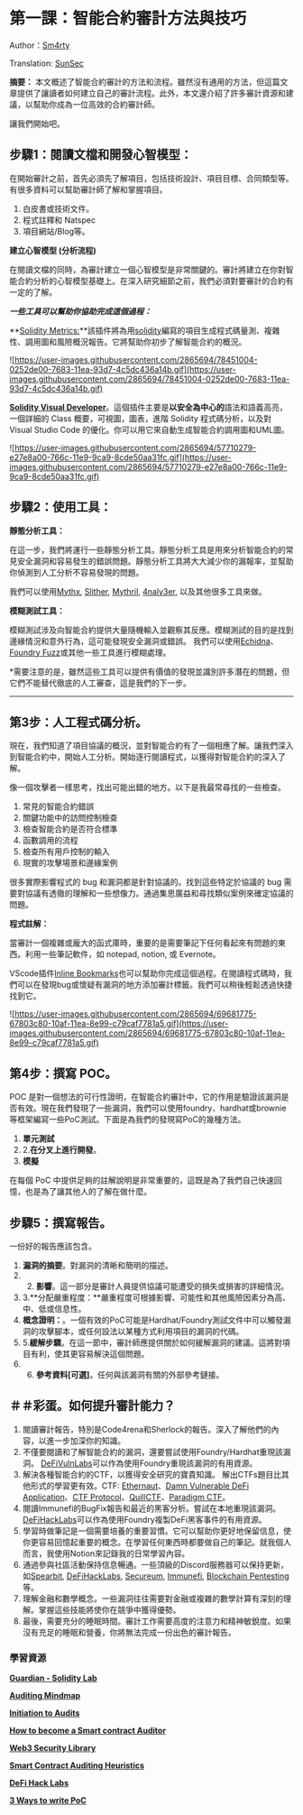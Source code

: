 # 第一課：智能合約審計方法與技巧

Author：[Sm4rty](https://twitter.com/Sm4rty_)

Translation: [SunSec](https://twitter.com/1nf0s3cpt)

**摘要：**
本文概述了智能合約審計的方法和流程。雖然沒有通用的方法，但這篇文章提供了讓讀者如何建立自己的審計流程。此外，本文還介紹了許多審計資源和建議，以幫助你成為一位高效的合約審計師。

讓我們開始吧。

## **步驟1：閱讀文檔和開發心智模型：**

在開始審計之前，首先必須先了解項目，包括技術設計、項目目標、合同類型等。有很多資料可以幫助審計師了解和掌握項目。

1. 白皮書或技術文件。
2. 程式註釋和 Natspec
3. 項目網站/Blog等。

**建立心智模型 (分析流程)**

在閱讀文檔的同時，為審計建立一個心智模型是非常關鍵的。審計將建立在你對智能合約分析的心智模型基礎上。在深入研究細節之前，我們必須對要審計的合約有一定的了解。

***一些工具可以幫助你協助完成這個過程：***

**[Solidity Metrics:](https://marketplace.visualstudio.com/items?itemName=tintinweb.solidity-metrics)**該插件將為用[solidity](https://solidity.readthedocs.io/)編寫的項目生成程式碼量測、複雜性、調用圖和風險概況報告。它將幫助你初步了解智能合約的概況。

![https://user-images.githubusercontent.com/2865694/78451004-0252de00-7683-11ea-93d7-4c5dc436a14b.gif](https://user-images.githubusercontent.com/2865694/78451004-0252de00-7683-11ea-93d7-4c5dc436a14b.gif)

**[Solidity Visual Developer](https://marketplace.visualstudio.com/items?itemName=tintinweb.solidity-visual-auditor)**。這個插件主要是**以安全為中心的**語法和語義高亮，一個詳細的 Class 概要，可視圖，圖表，進階 Solidity 程式碼分析，以及對 Visual Studio Code 的優化。你可以用它來自動生成智能合約調用圖和UML圖。

![https://user-images.githubusercontent.com/2865694/57710279-e27e8a00-766c-11e9-9ca9-8cde50aa31fc.gif](https://user-images.githubusercontent.com/2865694/57710279-e27e8a00-766c-11e9-9ca9-8cde50aa31fc.gif)

## **步驟2：使用工具：**

**靜態分析工具：** 

在這一步，我們將運行一些靜態分析工具。靜態分析工具是用來分析智能合約的常見安全漏洞和容易發生的錯誤問題。靜態分析工具將大大減少你的漏報率，並幫助你偵測到人工分析不容易發現的問題。

我們可以使用[Mythx](https://mythx.io/), [Slither](https://github.com/crytic/slither), [Mythril,](https://github.com/ConsenSys/mythril) [4naly3er](https://github.com/Picodes/4naly3er), 以及其他很多工具來做。

**模糊測試工具：** 

模糊測試涉及向智能合約提供大量隨機輸入並觀察其反應。模糊測試的目的是找到邊緣情況和意外行為，這可能發現安全漏洞或錯誤。 
我們可以使用[Echidna](https://github.com/crytic/echidna)、[Foundry Fuzz](https://book.getfoundry.sh/forge/fuzz-testing)或其他一些工具進行模糊處理。

*需要注意的是，雖然這些工具可以提供有價值的發現並識別許多潛在的問題，但它們不能替代徹底的人工審查，這是我們的下一步。

---

## **第3步：人工程式碼分析**。

現在，我們知道了項目協議的概況，並對智能合約有了一個相應了解。讓我們深入到智能合約中，開始人工分析。開始逐行閱讀程式，以獲得對智能合約的深入了解。

像一個攻擊者一樣思考，找出可能出錯的地方。以下是我最常尋找的一些檢查。

1. 常見的智能合約錯誤
2. 關鍵功能中的訪問控制檢查
3. 檢查智能合約是否符合標準
4. 函數調用的流程
5. 檢查所有用戶控制的輸入
6. 現實的攻擊場景和邊緣案例

很多實際影響程式的 bug 和漏洞都是針對協議的。找到這些特定於協議的 bug 需要對協議有透徹的理解和一些想像力。通過集思廣益和尋找類似案例來確定協議的問題。

**程式註解：**

當審計一個複雜或龐大的函式庫時，重要的是需要筆記下任何看起來有問題的東西。利用一些筆記軟件，如 notepad, notion, 或 Evernote。

VScode插件[Inline Bookmarks](https://marketplace.visualstudio.com/items?itemName=tintinweb.vscode-inline-bookmarks)也可以幫助你完成這個過程。在閱讀程式碼時，我們可以在發現bug或懷疑有漏洞的地方添加審計標籤。我們可以稍後輕鬆透過快捷找到它。

![https://user-images.githubusercontent.com/2865694/69681775-67803c80-10af-11ea-8e99-c79caf7781a5.gif](https://user-images.githubusercontent.com/2865694/69681775-67803c80-10af-11ea-8e99-c79caf7781a5.gif)

## **第4步：撰寫 POC**。

POC 是對一個想法的可行性證明，在智能合約審計中，它的作用是驗證該漏洞是否有效。現在我們發現了一些漏洞，我們可以使用foundry、hardhat或brownie等框架編寫一些PoC測試。下面是為我們的發現寫PoC的幾種方法。

1. **單元測試**
2. 2.**在分叉上進行開發**。
3. **模擬**

在每個 PoC 中提供足夠的註解說明是非常重要的，這既是為了我們自己快速回憶，也是為了讓其他人的了解在做什麼。

## **步驟5：撰寫報告**。

一份好的報告應該包含。

1. **漏洞的摘要**。對漏洞的清晰和簡明的描述。
2. 2. **影響**。這一部分是審計人員提供協議可能遭受的損失或損害的詳細情況。
3. 3.**分配嚴重程度：**嚴重程度可根據影響、可能性和其他風險因素分為高、中、低或信息性。
4. **概念證明：**。一個有效的PoC可能是Hardhat/Foundry測試文件中可以觸發漏洞的攻擊腳本，或任何設法以某種方式利用項目的漏洞的代碼。
5. 5.**緩解步驟**。在這一節中，審計師應提供關於如何緩解漏洞的建議。這將對項目有利，使其更容易解決這個問題。
6. 6. **參考資料[可選]**。任何與該漏洞有關的外部參考鏈接。

## ＃＃彩蛋。如何提升審計能力？

1. 閱讀審計報告，特別是Code4rena和Sherlock的報告。深入了解他們的內容，以進一步加深你的知識。
2. 不僅要閱讀和了解智能合約的漏洞，還要嘗試使用Foundry/Hardhat重現該漏洞。 [DeFiVulnLabs](https://github.com/SunWeb3Sec/DeFiVulnLabs)可以作為使用Foundry重現該漏洞的有用資源。
3. 解決各種智能合約的CTF，以獲得安全研究的寶貴知識。 解出CTFs題目比其他形式的學習更有效。CTF: [Ethernaut](https://ethernaut.openzeppelin.com/)、[Damn Vulnerable DeFi Application](https://www.damnvulnerabledefi.xyz/)、[CTF Protocol](https://www.ctfprotocol.com/)、[QuillCTF](https://quillctf.super.site/)、[Paradigm CTF](https://github.com/paradigmxyz/paradigm-ctf-2021)。
4. 閱讀Immunefi的BugFix報告和最近的黑客分析。嘗試在本地重現該漏洞。 [DeFiHackLabs](https://github.com/SunWeb3Sec/DeFiHackLabs)可以作為使用Foundry複製DeFi黑客事件的有用資源。
5. 學習時做筆記是一個需要培養的重要習慣。它可以幫助你更好地保留信息，使你更容易回憶起重要的概念。在學習任何東西時都要做自己的筆記。就我個人而言，我使用Notion來記錄我的日常學習內容。
6. 通過參與社區活動保持信息暢通。一些頂級的Discord服務器可以保持更新，如[Spearbit](https://discord.com/invite/spearbit23), [DeFiHackLabs](https://discord.gg/HtqdYn2ECa), [Secureum](https://discord.com/invite/vGebCTSfNx), [Immunefi](https://discord.com/invite/immunefi), [Blockchain Pentesting](https://discord.com/invite/5JZERC5Vxs) 等。
7. 理解金融和數學概念。一些漏洞往往需要對金融或複雜的數學計算有深刻的理解。掌握這些技能將使你在競爭中獲得優勢。
8. 最後，需要充分的睡眠時間。審計工作需要高度的注意力和精神敏銳度。如果沒有充足的睡眠和營養，你將無法完成一份出色的審計報告。

### **學習資源**
****[Guardian - Solidity Lab](https://lab.guardianaudits.com/)****

[**Auditing Mindmap**](https://github.com/Quillhash/Smart-contract-Auditing-Methodology-mindmap)

****[Initiation to Audits](https://www.youtube.com/watch?v=3xUHvx7IkfM)****

[**How to become a Smart contract Auditor**](https://cmichel.io/how-to-become-a-smart-contract-auditor/)

[**Web3 Security Library**](https://github.com/immunefi-team/Web3-Security-Library)

**[Smart Contract Auditing Heuristics](https://github.com/OpenCoreCH/smart-contract-auditing-heuristics)**

[**DeFi Hack Labs**](https://github.com/SunWeb3Sec/DeFiHackLabs)

[**3 Ways to write PoC**](https://www.joranhonig.nl/3-ways-to-write-a-proof-of-concept/)
